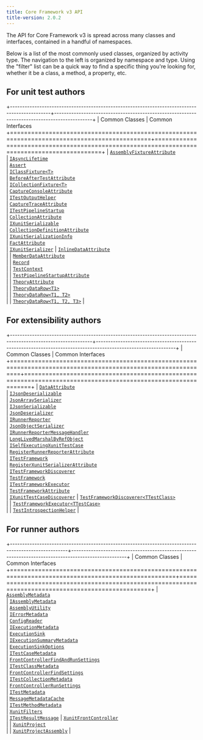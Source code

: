 ```yaml
---
title: Core Framework v3 API
title-version: 2.0.2
---
```


The API for Core Framework v3 is spread across many classes and interfaces, contained in a handful of namespaces.

Below is a list of the most commonly used classes, organized by activity type. The navigation to the left is organized by namespace and type. Using the "filter" list can be a quick way to find a specific thing you're looking for, whether it be a class, a method, a property, etc.

## For unit test authors

+----------------------------------------------------------------------------------------------+---------------------------------------------------------------------------------------------+
| Common Classes                                                                               | Common Interfaces
+==============================================================================================+=============================================================================================+
| [`AssemblyFixtureAttribute`](/v3/2.0.2/Xunit.AssemblyFixtureAttribute.html)<br />            | [`IAsyncLifetime`](/v3/2.0.2/Xunit.IAsyncLifetime.html)<br />
| [`Assert`](/v3/2.0.2/Xunit.Assert.html)<br />                                                | [`IClassFixture<T>`](/v3/2.0.2/Xunit.IClassFixture-1.html)<br />
| [`BeforeAfterTestAttribute`](/v3/2.0.2/Xunit.v3.BeforeAfterTestAttribute.html)<br />         | [`ICollectionFixture<T>`](/v3/2.0.2/Xunit.ICollectionFixture-1.html)<br />
| [`CaptureConsoleAttribute`](/v3/2.0.2/Xunit.CaptureConsoleAttribute.html)<br />              | [`ITestOutputHelper`](/v3/2.0.2/Xunit.ITestOutputHelper.html)<br />
| [`CaptureTraceAttribute`](/v3/2.0.2/Xunit.CaptureTraceAttribute.html)<br />                  | [`ITestPipelineStartup`](/v3/2.0.2/Xunit.v3.ITestPipelineStartup.html)<br />
| [`CollectionAttribute`](/v3/2.0.2/Xunit.CollectionAttribute.html)<br />                      | [`IXunitSerializable`](/v3/2.0.2/Xunit.Sdk.IXunitSerializable.html)<br />
| [`CollectionDefinitionAttribute`](/v3/2.0.2/Xunit.CollectionDefinitionAttribute.html)<br />  | [`IXunitSerializationInfo`](/v3/2.0.2/Xunit.Sdk.IXunitSerializationInfo.html)<br />
| [`FactAttribute`](/v3/2.0.2/Xunit.FactAttribute.html)<br />                                  | [`IXunitSerializer`](/v3/2.0.2/Xunit.Sdk.IXunitSerializer.html)
| [`InlineDataAttribute`](/v3/2.0.2/Xunit.InlineDataAttribute.html)<br />                      |
| [`MemberDataAttribute`](/v3/2.0.2/Xunit.MemberDataAttribute.html)<br />                      |
| [`Record`](/v3/2.0.2/Xunit.Record.html)<br />                                                |
| [`TestContext`](/v3/2.0.2/Xunit.TestContext.html)<br />                                      |
| [`TestPipelineStartupAttribute`](/v3/2.0.2/Xunit.v3.TestPipelineStartupAttribute.html)<br /> |
| [`TheoryAttribute`](/v3/2.0.2/Xunit.TheoryAttribute.html)<br />                              |
| [`TheoryDataRow<T1>`](/v3/2.0.2/Xunit.TheoryDataRow-1.html)<br />                            |
| [`TheoryDataRow<T1, T2>`](/v3/2.0.2/Xunit.TheoryDataRow-2.html)<br />                        |
| [`TheoryDataRow<T1, T2, T3>`](/v3/2.0.2/Xunit.TheoryDataRow-3.html)                          |

## For extensibility authors

+---------------------------------------------------------------------------------------------------------------+--------------------------------------------------------------------------------------------------------------+
| Common Classes                                                                                                | Common Interfaces
+===============================================================================================================+==============================================================================================================+
| [`DataAttribute`](/v3/2.0.2/Xunit.v3.DataAttribute.html)<br />                                                | [`IJsonDeserializable`](/v3/2.0.2/Xunit.Sdk.IJsonDeserializable.html)<br />
| [`JsonArraySerializer`](/v3/2.0.2/Xunit.Sdk.JsonArraySerializer.html)<br />                                   | [`IJsonSerializable`](/v3/2.0.2/Xunit.Sdk.IJsonSerializable.html)<br />
| [`JsonDeserializer`](/v3/2.0.2/Xunit.Sdk.JsonDeserializer.html)<br />                                         | [`IRunnerReporter`](/v3/2.0.2/Xunit.Runner.Common.IRunnerReporter.html)<br />
| [`JsonObjectSerializer`](/v3/2.0.2/Xunit.Sdk.JsonObjectSerializer.html)<br />                                 | [`IRunnerReporterMessageHandler`](/v3/2.0.2/Xunit.Runner.Common.IRunnerReporterMessageHandler.html)<br />
| [`LongLivedMarshalByRefObject`](/v3/2.0.2/Xunit.Sdk.LongLivedMarshalByRefObject.html)<br />                   | [`ISelfExecutingXunitTestCase`](/v3/2.0.2/Xunit.v3.ISelfExecutingXunitTestCase.html)<br />
| [`RegisterRunnerReporterAttribute`](/v3/2.0.2/Xunit.Runner.Common.RegisterRunnerReporterAttribute.html)<br /> | [`ITestFramework`](/v3/2.0.2/Xunit.v3.ITestFramework.html)<br />
| [`RegisterXunitSerializerAttribute`](/v3/2.0.2/Xunit.Sdk.RegisterXunitSerializerAttribute.html)<br />         | [`ITestFrameworkDiscoverer`](/v3/2.0.2/Xunit.v3.ITestFrameworkDiscoverer.html)<br />
| [`TestFramework`](/v3/2.0.2/Xunit.v3.TestFramework.html)<br />                                                | [`ITestFrameworkExecutor`](/v3/2.0.2/Xunit.v3.ITestFrameworkExecutor.html)<br />
| [`TestFrameworkAttribute`](/v3/2.0.2/Xunit.TestFrameworkAttribute.html)<br />                                 | [`IXunitTestCaseDiscoverer`](/v3/2.0.2/Xunit.v3.IXunitTestCaseDiscoverer.html)
| [`TestFrameworkDiscoverer<TTestClass>`](/v3/2.0.2/Xunit.v3.TestFrameworkDiscoverer-1.html)<br />              |
| [`TestFrameworkExecutor<TTestCase>`](/v3/2.0.2/Xunit.v3.TestFrameworkExecutor-1.html)<br />                   |
| [`TestIntrospectionHelper`](/v3/2.0.2/Xunit.v3.TestIntrospectionHelper.html)                                  |

## For runner authors

+-----------------------------------------------------------------------------------------------------+----------------------------------------------------------------------------------------------------+
| Common Classes                                                                                      | Common Interfaces
+=====================================================================================================+====================================================================================================+
| [`AssemblyMetadata`](/v3/2.0.2/Xunit.Runner.Common.AssemblyMetadata.html)<br />                     | [`IAssemblyMetadata`](/v3/2.0.2/Xunit.Sdk.IAssemblyMetadata.html)<br />
| [`AssemblyUtility`](/v3/2.0.2/Xunit.AssemblyUtility.html)<br />                                     | [`IErrorMetadata`](/v3/2.0.2/Xunit.Sdk.IErrorMetadata.html)<br />
| [`ConfigReader`](/v3/2.0.2/Xunit.Runner.Common.ConfigReader.html)<br />                             | [`IExecutionMetadata`](/v3/2.0.2/Xunit.Sdk.IExecutionMetadata.html)<br />
| [`ExecutionSink`](/v3/2.0.2/Xunit.Runner.Common.ExecutionSink.html)<br />                           | [`IExecutionSummaryMetadata`](/v3/2.0.2/Xunit.Sdk.IExecutionSummaryMetadata.html)<br />
| [`ExecutionSinkOptions`](/v3/2.0.2/Xunit.Runner.Common.ExecutionSinkOptions.html)<br />             | [`ITestCaseMetadata`](/v3/2.0.2/Xunit.Sdk.ITestCaseMetadata.html)<br />
| [`FrontControllerFindAndRunSettings`](/v3/2.0.2/Xunit.FrontControllerFindAndRunSettings.html)<br /> | [`ITestClassMetadata`](/v3/2.0.2/Xunit.Sdk.ITestClassMetadata.html)<br />
| [`FrontControllerFindSettings`](/v3/2.0.2/Xunit.FrontControllerFindSettings.html)<br />             | [`ITestCollectionMetadata`](/v3/2.0.2/Xunit.Sdk.ITestCollectionMetadata.html)<br />
| [`FrontControllerRunSettings`](/v3/2.0.2/Xunit.FrontControllerRunSettings.html)<br />               | [`ITestMetadata`](/v3/2.0.2/Xunit.Sdk.ITestMetadata.html)<br />
| [`MessageMetadataCache`](/v3/2.0.2/Xunit.Runner.Common.MessageMetadataCache.html)<br />             | [`ITestMethodMetadata`](/v3/2.0.2/Xunit.Sdk.ITestMethodMetadata.html)<br />
| [`XunitFilters`](/v3/2.0.2/Xunit.Runner.Common.XunitFilters.html)<br />                             | [`ITestResultMessage`](/v3/2.0.2/Xunit.Sdk.ITestResultMessage.html)
| [`XunitFrontController`](/v3/2.0.2/Xunit.XunitFrontController.html)<br />                           |
| [`XunitProject`](/v3/2.0.2/Xunit.Runner.Common.XunitProject.html)<br />                             |
| [`XunitProjectAssembly`](/v3/2.0.2/Xunit.Runner.Common.XunitProjectAssembly.html)                   |

